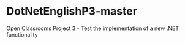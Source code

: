 # DotNetEnglishP3-master
 Open Classrooms Project 3 - Test the implementation of a new .NET functionality
